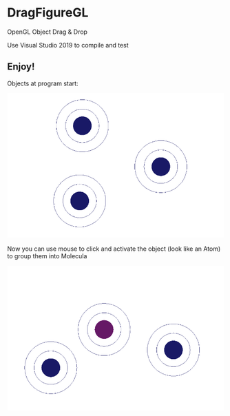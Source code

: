 # DragFigureGL
OpenGL Object Drag &amp; Drop

Use Visual Studio 2019 to compile and test

## Enjoy!


Objects at program start:


![](initial_order.png)


Now you can use mouse to click and activate the object (look like an Atom) 
to group them into Molecula

![](space_reordering.png)

